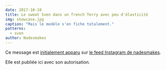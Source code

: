```yaml
---
date: 2017-10-10
title: Le sweat Sven dans un french Terry avec peu d'élasticité
img: showcase.jpg
caption: "Mais le modèle s'en fiche totalement."
patterns:
  - sven
author: Nadesmakes
---
```


Ce message est [initialement apparu](https://www.instagram.com/p/BaBqKDtDelP/) sur [le feed Instagram de nadesmakes](https://www.instagram.com/nadesmakes/).

Elle est publiée ici avec son autorisation.
